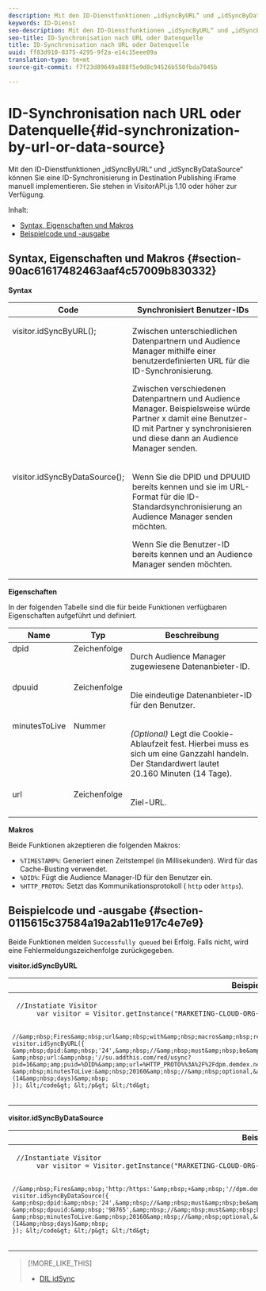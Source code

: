 ```yaml
---
description: Mit den ID-Dienstfunktionen „idSyncByURL“ und „idSyncByDataSource“ können Sie eine ID-Synchronisierung in Destination Publishing iFrame manuell implementieren. Sie stehen in VisitorAPI.js 1.10 oder höher zur Verfügung.
keywords: ID-Dienst
seo-description: Mit den ID-Dienstfunktionen „idSyncByURL“ und „idSyncByDataSource“ können Sie eine ID-Synchronisierung in Destination Publishing iFrame manuell implementieren. Sie stehen in VisitorAPI.js 1.10 oder höher zur Verfügung.
seo-title: ID-Synchronisation nach URL oder Datenquelle
title: ID-Synchronisation nach URL oder Datenquelle
uuid: ff83d910-8375-4295-9f2a-e14c15eee09a
translation-type: tm+mt
source-git-commit: f7f23d89649a888f5e9d8c94526b550fbda7045b

---
```



# ID-Synchronisation nach URL oder Datenquelle{#id-synchronization-by-url-or-data-source}

Mit den ID-Dienstfunktionen „idSyncByURL“ und „idSyncByDataSource“ können Sie eine ID-Synchronisierung in Destination Publishing iFrame manuell implementieren. Sie stehen in VisitorAPI.js 1.10 oder höher zur Verfügung.

Inhalt:

<ul class="simplelist"> 
 <li> <a href="../../library/get-set/idsync.md#section-90ac61617482463aaf4c57009b830332" format="dita" scope="local"> Syntax, Eigenschaften und Makros </a> </li> 
 <li> <a href="../../library/get-set/idsync.md#section-0115615c37584a19a2ab11e917c4e7e9" format="dita" scope="local"> Beispielcode und -ausgabe </a> </li> 
</ul>

## Syntax, Eigenschaften und Makros {#section-90ac61617482463aaf4c57009b830332}

**Syntax**

<table id="table_ADC7501511914805A6A6B24B2DFEBA51"> 
 <thead> 
  <tr> 
   <th colname="col1" class="entry"> Code </th> 
   <th colname="col2" class="entry"> Synchronisiert Benutzer-IDs </th> 
  </tr> 
 </thead>
 <tbody> 
  <tr valign="top"> 
   <td colname="col1"> <p> <span class="codeph"> visitor.idSyncByURL(); </span> </p> </td> 
   <td colname="col2"> <p>Zwischen unterschiedlichen Datenpartnern und <span class="keyword">Audience Manager</span> mithilfe einer benutzerdefinierten URL für die ID-Synchronisierung. </p> <p> 
     <draft-comment>
       Zwischen verschiedenen Datenpartnern und Audience Manager. Beispielsweise würde Partner x damit eine Benutzer-ID mit Partner y synchronisieren und diese dann an Audience Manager senden. 
     </draft-comment> </p> </td> 
  </tr> 
  <tr valign="top"> 
   <td colname="col1"> <p> <span class="codeph"> visitor.idSyncByDataSource(); </span> </p> </td> 
   <td colname="col2"> <p>Wenn Sie die DPID und DPUUID bereits kennen und sie im URL-Format für die ID-Standardsynchronisierung an <span class="keyword">Audience Manager</span> senden möchten. </p> <p> 
     <draft-comment>
       Wenn Sie die Benutzer-ID bereits kennen und an Audience Manager senden möchten. 
     </draft-comment> </p> </td> 
  </tr> 
 </tbody> 
</table>

**Eigenschaften**

In der folgenden Tabelle sind die für beide Funktionen verfügbaren Eigenschaften aufgeführt und definiert.

<table id="table_5343BE784E694C67B09A0A8878CF8001"> 
 <thead> 
  <tr> 
   <th colname="col1" class="entry"> Name </th> 
   <th colname="col2" class="entry"> Typ </th> 
   <th colname="col3" class="entry"> Beschreibung </th> 
  </tr> 
 </thead>
 <tbody> 
  <tr valign="top"> 
   <td colname="col1"> <span class="codeph"> dpid </span> </td> 
   <td colname="col2"> Zeichenfolge </td> 
   <td colname="col3"> <p>Durch Audience Manager zugewiesene Datenanbieter-ID. </p> </td> 
  </tr> 
  <tr valign="top"> 
   <td colname="col1"> <span class="codeph"> dpuuid </span> </td> 
   <td colname="col2"> Zeichenfolge </td> 
   <td colname="col3"> <p>Die eindeutige Datenanbieter-ID für den Benutzer. </p> </td> 
  </tr> 
  <tr valign="top"> 
   <td colname="col1"> <span class="codeph"> minutesToLive </span> </td> 
   <td colname="col2"> Nummer </td> 
   <td colname="col3"> <p> <i>(Optional)</i> Legt die Cookie-Ablaufzeit fest. Hierbei muss es sich um eine Ganzzahl handeln. Der Standardwert lautet 20.160 Minuten (14 Tage). </p> </td> 
  </tr> 
  <tr valign="top"> 
   <td colname="col1"> <span class="codeph"> url </span> </td> 
   <td colname="col2"> Zeichenfolge </td> 
   <td colname="col3"> <p>Ziel-URL. </p> </td> 
  </tr> 
 </tbody> 
</table>

**Makros**

Beide Funktionen akzeptieren die folgenden Makros:

* `%TIMESTAMP%`: Generiert einen Zeitstempel (in Millisekunden). Wird für das Cache-Busting verwendet.
* `%DID%`: Fügt die Audience Manager-ID für den Benutzer ein.
* `%HTTP_PROTO%`: Setzt das Kommunikationsprotokoll ( `http` oder `https`).

## Beispielcode und -ausgabe {#section-0115615c37584a19a2ab11e917c4e7e9}

Beide Funktionen melden `Successfully queued` bei Erfolg. Falls nicht, wird eine Fehlermeldungszeichenfolge zurückgegeben.

**visitor.idSyncByURL**

<table id="table_56AD8291DF9445C69CC2BF50435E1626"> 
 <thead> 
  <tr> 
   <th colname="col1" class="entry"> Beispielcode </th> 
   <th colname="col2" class="entry"> Beispielausgabe </th> 
  </tr> 
 </thead>
 <tbody> 
  <tr> 
   <td colname="col1"> <p> <code class="syntax javascript"> //Instatiate Visitor 
      var visitor = Visitor.getInstance("MARKETING-CLOUD-ORG-ID-HERE",{});

    //&amp;nbsp;Fires&amp;nbsp;url&amp;nbsp;with&amp;nbsp;macros&amp;nbsp;replaced
    visitor.idSyncByURL({
    &amp;nbsp;dpid:&amp;nbsp;'24',&amp;nbsp;//&amp;nbsp;must&amp;nbsp;be&amp;nbsp;a&amp;nbsp;string
    &amp;nbsp;url:&amp;nbsp;'//su.addthis.com/red/usync?pid=16&amp;amp;puid=%DID%&amp;amp;url=%HTTP_PROTO%%3A%2F%2Fdpm.demdex.net%2Fibs%3Adpid%3D420%26dpuuid%3D%7B%7Buid%7D%7D',
    &amp;nbsp;minutesToLive:&amp;nbsp;20160&amp;nbsp;//&amp;nbsp;optional,&amp;nbsp;defaults&amp;nbsp;to&amp;nbsp;20160&amp;nbsp;minutes&amp;nbsp;(14&amp;nbsp;days)&amp;nbsp;
    }); &lt;/code&gt; &lt;/p&gt; &lt;/td&gt;
<td colname="col2"> <p> <span class="codeph"> http://su.addthis.com/red/usync?pid=16&amp;puid=28777806459181003670799219185178493848&amp;url=http%3A%2F%2Fdpm.demdex.net%2Fibs%3Adpid%3D420%26dpuuid%3D%7B%7Buid%7D%7D </span> </p> </td> 
  </tr> 
 </tbody> 
</table>

**visitor.idSyncByDataSource**

<table id="table_90D61A7E715D47238AAFF2808B33C2F0"> 
 <thead> 
  <tr> 
   <th colname="col1" class="entry"> Beispielcode </th> 
   <th colname="col2" class="entry"> Beispielausgabe </th> 
  </tr> 
 </thead>
 <tbody> 
  <tr> 
   <td colname="col1"> <p> <code class="syntax javascript"> //Instantiate Visitor 
      var visitor = Visitor.getInstance("MARKETING-CLOUD-ORG-ID-HERE",{});

    //&amp;nbsp;Fires&amp;nbsp;'http:/https:'&amp;nbsp;+&amp;nbsp;'//dpm.demdex.net/ibs:dpid=&amp;lt;dpid&amp;gt;&amp;amp;dpuuid=&amp;lt;dpuuid&amp;gt;'
    visitor.idSyncByDataSource({
    &amp;nbsp;dpid:&amp;nbsp;'24',&amp;nbsp;//&amp;nbsp;must&amp;nbsp;be&amp;nbsp;a&amp;nbsp;string
    &amp;nbsp;dpuuid:&amp;nbsp;'98765',&amp;nbsp;//&amp;nbsp;must&amp;nbsp;be&amp;nbsp;a&amp;nbsp;string
    &amp;nbsp;minutesToLive:&amp;nbsp;20160&amp;nbsp;//&amp;nbsp;optional,&amp;nbsp;defaults&amp;nbsp;to&amp;nbsp;20160&amp;nbsp;minutes&amp;nbsp;(14&amp;nbsp;days)&amp;nbsp;
    }); &lt;/code&gt; &lt;/p&gt; &lt;/td&gt;
<td colname="col2"> <p> <span class="codeph"> http://dpm.demdex.net/ibs:dpid=24&amp;dpuuid=98765 </span> </p> </td> 
  </tr> 
 </tbody> 
</table>

>[!MORE_LIKE_THIS]
>
>* [DIL idSync](https://marketing.adobe.com/resources/help/en_US/aam/r_dil_idsync.html)

